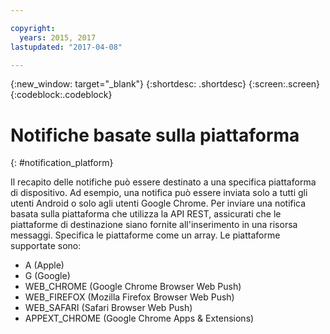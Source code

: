 ```yaml
---

copyright:
  years: 2015, 2017
lastupdated: "2017-04-08"

---
```

{:new_window: target="_blank"}
{:shortdesc: .shortdesc}
{:screen:.screen}
{:codeblock:.codeblock}

# Notifiche basate sulla piattaforma
{: #notification_platform}


Il recapito delle notifiche può essere destinato a una specifica piattaforma di dispositivo. Ad esempio, una notifica può essere inviata solo a tutti gli utenti Android o solo agli utenti Google Chrome. Per inviare una notifica basata sulla
                            piattaforma che utilizza la API REST, assicurati che le piattaforme
                            di destinazione siano fornite all'inserimento in una risorsa messaggi. Specifica
                            le piattaforme come un array. Le piattaforme supportate sono:

* A (Apple)
* G (Google)
* WEB_CHROME (Google Chrome Browser Web Push)
* WEB_FIREFOX (Mozilla Firefox Browser Web Push)
* WEB_SAFARI (Safari Browser Web Push)
* APPEXT_CHROME (Google Chrome Apps & Extensions)
